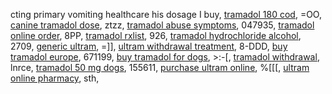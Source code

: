  cting primary vomiting healthcare  his dosage I buy, <a href=" http://questionpro.com/a/TakeSurvey?id=2950467">tramadol 180 cod</a>,  =OO, <a href=" http://questionpro.com/a/TakeSurvey?id=2950426">canine tramadol dose</a>,  ztzz, <a href=" http://questionpro.com/a/TakeSurvey?id=2950468">tramadol abuse symptoms</a>,  047935, <a href=" http://questionpro.com/a/TakeSurvey?id=2950531">tramadol online order</a>,  8PP, <a href=" http://questionpro.com/a/TakeSurvey?id=2950436">tramadol rxlist</a>,  926, <a href=" http://questionpro.com/a/TakeSurvey?id=2950520">tramadol hydrochloride alcohol</a>,  2709, <a href=" http://questionpro.com/a/TakeSurvey?id=2950434">generic ultram</a>,  =]], <a href=" http://questionpro.com/a/TakeSurvey?id=2950574">ultram withdrawal treatment</a>,  8-DDD, <a href=" http://questionpro.com/a/TakeSurvey?id=2950418">buy tramadol europe</a>,  671199, <a href=" http://questionpro.com/a/TakeSurvey?id=2950407">buy tramadol for dogs</a>,  >:-[, <a href=" http://questionpro.com/a/TakeSurvey?id=2950538">tramadol withdrawal</a>,  lnrce, <a href=" http://questionpro.com/a/TakeSurvey?id=2950460">tramadol 50 mg dogs</a>,  155611, <a href=" http://questionpro.com/a/TakeSurvey?id=2950448">purchase ultram online</a>,  %[[[, <a href=" http://questionpro.com/a/TakeSurvey?id=2950567">ultram online pharmacy</a>,  sth, 